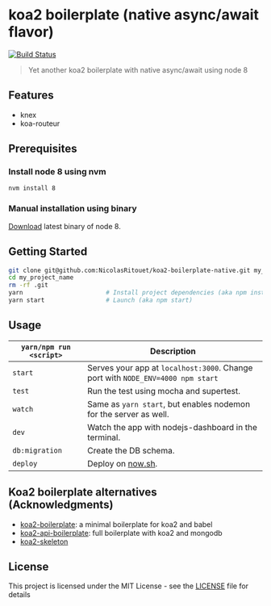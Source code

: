 # koa2 boilerplate (native async/await flavor)

[![Build Status](https://travis-ci.org/NicolasRitouet/koa2-boilerplate-native.svg?branch=master)](https://travis-ci.org/NicolasRitouet/koa2-boilerplate-native)

> Yet another koa2 boilerplate with native async/await using node 8

## Features
- knex
- koa-routeur

## Prerequisites

### Install node 8 using nvm
```
nvm install 8
```

### Manual installation using binary
[Download](https://nodejs.org/en/) latest binary of node 8.


## Getting Started

```bash
git clone git@github.com:NicolasRitouet/koa2-boilerplate-native.git my_project_name
cd my_project_name
rm -rf .git
yarn                       # Install project dependencies (aka npm install)
yarn start                 # Launch (aka npm start)
```

## Usage

|`yarn/npm run <script>`|Description|
|------------------|-----------|
|`start`|Serves your app at `localhost:3000`. Change port with `NODE_ENV=4000 npm start`|
|`test`|Run the test using mocha and supertest.|
|`watch`|Same as `yarn start`, but enables nodemon for the server as well.|
|`dev`|Watch the app with nodejs-dashboard in the terminal.|
|`db:migration`|Create the DB schema.|
|`deploy`|Deploy on [now.sh](https://now.sh).|


## Koa2 boilerplate alternatives (Acknowledgments)
- [koa2-boilerplate](https://github.com/geekplux/koa2-boilerplate): a minimal boilerplate for koa2 and babel
- [koa2-api-boilerplate](https://github.com/adrianObel/koa2-api-boilerplate): full boilerplate with koa2 and mongodb
- [koa2-skeleton](https://github.com/saadq/koa2-skeleton)


## License

This project is licensed under the MIT License - see the [LICENSE](LICENSE) file for details